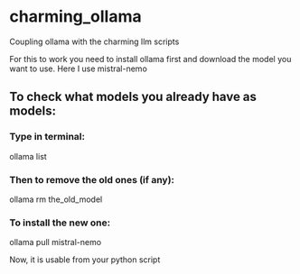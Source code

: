 # charming_ollama
Coupling ollama with the charming llm scripts 

For this to work you need to install ollama first and download the model you want to use.
Here I use mistral-nemo 

## To check what models you already have as models:
### Type in terminal:
ollama list
### Then to remove the old ones (if any):
ollama rm the_old_model
### To install the new one:
ollama pull mistral-nemo 

Now, it is usable from your python script
